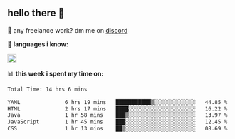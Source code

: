 ## hello there 👋

💼 any freelance work? dm me on [discord](https://discord.com/users/577571414186393661/)

🌸 **languages ​i know:**  

<img height="20" src="https://skillicons.dev/icons?i=js,ts,html,css,php,py,java&perline=50">

📊 **this week i spent my time on:**
<!--START_SECTION:waka-->

```txt
Total Time: 14 hrs 6 mins

YAML              6 hrs 19 mins   ███████████▒░░░░░░░░░░░░░   44.85 %
HTML              2 hrs 17 mins   ████░░░░░░░░░░░░░░░░░░░░░   16.22 %
Java              1 hr 58 mins    ███▒░░░░░░░░░░░░░░░░░░░░░   13.97 %
JavaScript        1 hr 45 mins    ███░░░░░░░░░░░░░░░░░░░░░░   12.45 %
CSS               1 hr 13 mins    ██▒░░░░░░░░░░░░░░░░░░░░░░   08.69 %
```

<!--END_SECTION:waka-->
